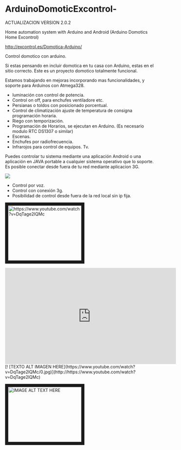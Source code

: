 ArduinoDomoticExcontrol- 
========================
ACTUALIZACION VERSION 2.0.2

Home automation system with Arduino and Android (Arduino Domotics Home Excontrol) 

http://excontrol.es/Domotica-Arduino/

Control domotico con arduino.

Si estas pensando en incluir domotica en tu casa con Arduino, estas en el sitio correcto. Este es un proyecto domotico totalmente funcional.

Estamos trabajando en mejoras incorporando mas funcionalidades, y soporte para Arduinos con Atmega328.
*  Iuminación con control de potencia.
*  Control on off, para enchufes ventiladore etc.
*  Persianas o toldos con posicionado porcentual.
*  Control de climatización ajuste de temperatura de consigna programación horaria.
*  Riego con temporización.
*  Programación de Horarios, se ejecutan en Arduino. (Es necesario modulo RTC DS1307 o similar)
*  Escenas.
*  Enchufes por radiofrecuencia.
* Infrarojos para control de equipos. Tv.


Puedes controlar tu sistema mediante una aplicación Android o una aplicación en JAVA portable a cualquier sistema operativo que lo soporte. Es posible conectar desde fuera de tu red mediante aplicacion 3G.

![](http://domotica-arduino.es/wp-content/uploads/2014/09/V2-300x215.png)

  * Control por voz.
 *  Control con conexión 3g.
 *  Posibilidad de control desde fuera de la red local sin ip fija.

<a href="http://www.youtube.com/watch?feature=player_embedded&v=DqTage2lQMc
" target="_blank"><img src="https://www.youtube.com/watch?v=DqTage2lQMc/0.jpg" 
alt="https://www.youtube.com/watch?v=DqTage2lQMc" width="240" height="180" border="10" /></a>

<iframe width="560" height="315" src="http:///www.youtube.com/embed/DqTage2lQMc" frameborder="0" allowfullscreen></iframe>
[! [TEXTO ALT IMAGEN HERE](https://www.youtube.com/watch?v=DqTage2lQMc/0.jpg)](http://https://www.youtube.com/watch?v=DqTage2lQMc)

<a href="http://www.youtube.com/watch?feature=player_embedded&v=DqTage2lQMc
" target="_blank"><img src="http://img.youtube.com/vi/DqTage2lQMc/0.jpg" 
alt="IMAGE ALT TEXT HERE" width="240" height="180" border="10" /></a>
